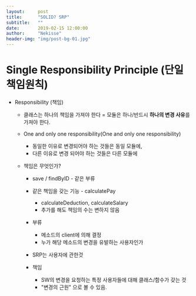 ```yaml
---
layout:     post
title:      "SOLID? SRP"
subtitle:   ""
date:       2019-02-15 12:00:00
author:     "Nekisse"
header-img: "img/post-bg-01.jpg"
---
```




# Single Responsibility Principle (단일책임원칙)



- Responsibility (책임)
    - 클래스는 하나의 책임을 가져야 한다 = 모듈은 하나/반드시 **하나의 변경 사유**를 가져야 한다.


    - One and only one responsibility(One and only one responsibility)
      - 동일한 이유로 변경되어야 하는 것들은 동일 모듈에,
      - 다른 이유로 변경 되어야 하는 것들은 다른 모듈에
    

    - 책임은 무엇인가?
         - save / findByID - 같은 부류 
      
      
         - 같은 책임을 갖는 기능 - calculatePay
             - calculateDeduction, calculateSalary
             - 추가를 해도 책임의 수는 변하지 않음
      
      
         - 부류
             - 메소드의 client에 의해 결정
             - 누가 해당 메소드의 변경을 유발하는 사용자인가
         
         - SRP는 사용자에 관한것
        
        
         - 책임
            - SW의 변경을 요청하는 특정 사용자들에 대해 클래스/함수가 갖는 것
            - "변경의 근원" 으로 볼 수 있음.       
                    
     



